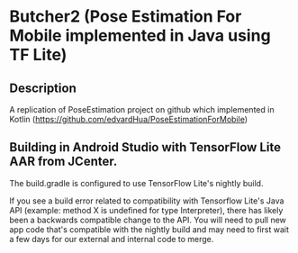 # Butcher2 (Pose Estimation For Mobile implemented in Java using TF Lite)

## Description
A replication of PoseEstimation project on github which implemented in Kotlin
(https://github.com/edvardHua/PoseEstimationForMobile)



## Building in Android Studio with TensorFlow Lite AAR from JCenter.
The build.gradle is configured to use TensorFlow Lite's nightly build.

If you see a build error related to compatibility with Tensorflow Lite's Java API (example: method X is
undefined for type Interpreter), there has likely been a backwards compatible
change to the API. You will need to pull new app code that's compatible with the
nightly build and may need to first wait a few days for our external and internal
code to merge.
